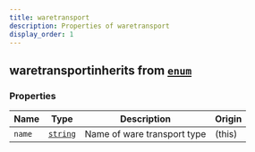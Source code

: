 ```yaml
---
title: waretransport
description: Properties of waretransport
display_order: 1
---
```


## waretransportinherits from [`enum`](./enum.html)

### Properties

| Name | Type | Description | Origin |
|------|------|-------------|--------|
| `name` | [`string`](./string.html) | Name of ware transport type | (this) |

